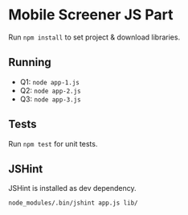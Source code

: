# Mobile Screener JS Part

Run `npm install` to set project & download libraries.

## Running

* Q1: `node app-1.js`
* Q2: `node app-2.js`
* Q3: `node app-3.js`

## Tests

Run `npm test` for unit tests.

## JSHint

JSHint is installed as dev dependency.

```
node_modules/.bin/jshint app.js lib/
```
